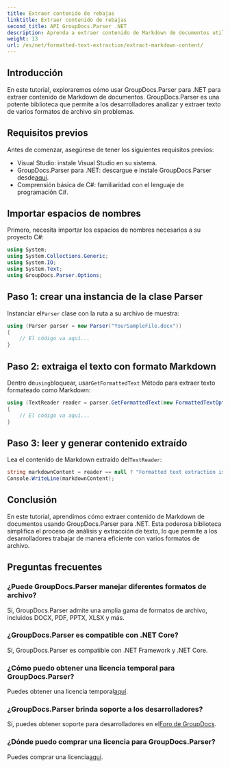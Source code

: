 ```yaml
---
title: Extraer contenido de rebajas
linktitle: Extraer contenido de rebajas
second_title: API GroupDocs.Parser .NET
description: Aprenda a extraer contenido de Markdown de documentos utilizando GroupDocs.Parser para .NET. Este tutorial proporciona instrucciones paso a paso para una extracción de texto perfecta.
weight: 13
url: /es/net/formatted-text-extraction/extract-markdown-content/
---
```

## Introducción
En este tutorial, exploraremos cómo usar GroupDocs.Parser para .NET para extraer contenido de Markdown de documentos. GroupDocs.Parser es una potente biblioteca que permite a los desarrolladores analizar y extraer texto de varios formatos de archivo sin problemas.
## Requisitos previos
Antes de comenzar, asegúrese de tener los siguientes requisitos previos:
- Visual Studio: instale Visual Studio en su sistema.
-  GroupDocs.Parser para .NET: descargue e instale GroupDocs.Parser desde[aquí](https://releases.groupdocs.com/parser/net/).
- Comprensión básica de C#: familiaridad con el lenguaje de programación C#.

## Importar espacios de nombres
Primero, necesita importar los espacios de nombres necesarios a su proyecto C#:
```csharp
using System;
using System.Collections.Generic;
using System.IO;
using System.Text;
using GroupDocs.Parser.Options;
```
## Paso 1: crear una instancia de la clase Parser
 Instanciar el`Parser` clase con la ruta a su archivo de muestra:
```csharp
using (Parser parser = new Parser("YourSampleFile.docx"))
{
    // El código va aquí...
}
```
## Paso 2: extraiga el texto con formato Markdown
 Dentro de`using`bloquear, usar`GetFormattedText` Método para extraer texto formateado como Markdown:
```csharp
using (TextReader reader = parser.GetFormattedText(new FormattedTextOptions(FormattedTextMode.Markdown)))
{
    // El código va aquí...
}
```
## Paso 3: leer y generar contenido extraído
 Lea el contenido de Markdown extraído del`TextReader`:
```csharp
string markdownContent = reader == null ? "Formatted text extraction isn't supported" : reader.ReadToEnd();
Console.WriteLine(markdownContent);
```

## Conclusión
En este tutorial, aprendimos cómo extraer contenido de Markdown de documentos usando GroupDocs.Parser para .NET. Esta poderosa biblioteca simplifica el proceso de análisis y extracción de texto, lo que permite a los desarrolladores trabajar de manera eficiente con varios formatos de archivo.
## Preguntas frecuentes
### ¿Puede GroupDocs.Parser manejar diferentes formatos de archivo?
Sí, GroupDocs.Parser admite una amplia gama de formatos de archivo, incluidos DOCX, PDF, PPTX, XLSX y más.
### ¿GroupDocs.Parser es compatible con .NET Core?
Sí, GroupDocs.Parser es compatible con .NET Framework y .NET Core.
### ¿Cómo puedo obtener una licencia temporal para GroupDocs.Parser?
 Puedes obtener una licencia temporal[aquí](https://purchase.groupdocs.com/temporary-license/).
### ¿GroupDocs.Parser brinda soporte a los desarrolladores?
 Sí, puedes obtener soporte para desarrolladores en el[Foro de GroupDocs](https://forum.groupdocs.com/c/parser/17).
### ¿Dónde puedo comprar una licencia para GroupDocs.Parser?
 Puedes comprar una licencia[aquí](https://purchase.groupdocs.com/buy).